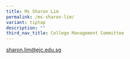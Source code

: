 ```yaml
---
title: Ms Sharon Lim
permalink: /ms-sharon-lim/
variant: tiptap
description: ""
third_nav_title: College Management Committee
---
```

<p><a href="mailto:sharon.lim@ejc.edu.sg" rel="noopener nofollow" target="_blank">sharon.lim@ejc.edu.sg</a>
</p>